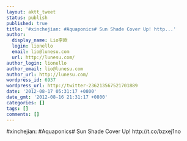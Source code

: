 ```yaml
---
layout: aktt_tweet
status: publish
published: true
title: '#xinchejian: #Aquaponics# Sun Shade Cover Up! http...'
author:
  display_name: Lio李欧
  login: lionello
  email: lio@lunesu.com
  url: http://lunesu.com/
author_login: lionello
author_email: lio@lunesu.com
author_url: http://lunesu.com/
wordpress_id: 6937
wordpress_url: http://twitter-236213567521701889
date: '2012-08-17 05:31:17 +0800'
date_gmt: '2012-08-16 21:31:17 +0800'
categories: []
tags: []
comments: []
---
```

<p>#xinchejian: #Aquaponics# Sun Shade Cover Up! http:&#47;&#47;t.co&#47;bzxej1no</p>
